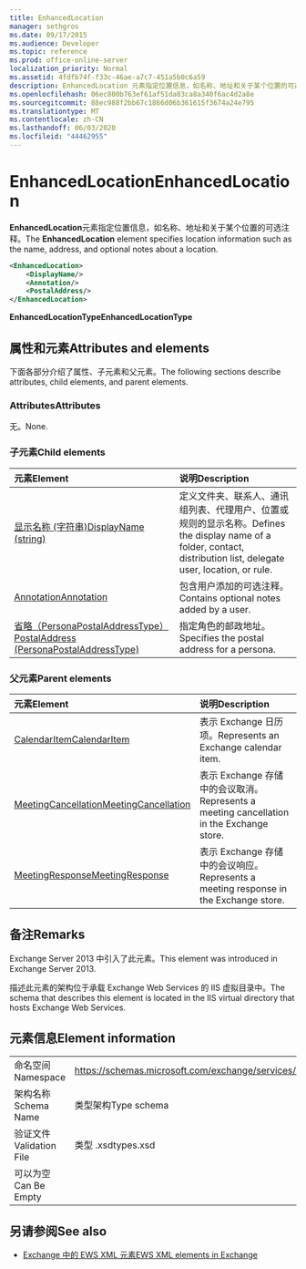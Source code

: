 ```yaml
---
title: EnhancedLocation
manager: sethgros
ms.date: 09/17/2015
ms.audience: Developer
ms.topic: reference
ms.prod: office-online-server
localization_priority: Normal
ms.assetid: 4fdfb74f-f33c-46ae-a7c7-451a5b0c6a59
description: EnhancedLocation 元素指定位置信息，如名称、地址和关于某个位置的可选注释。
ms.openlocfilehash: 06ec800b763ef61af51da03ca8a340f6ac4d2a8e
ms.sourcegitcommit: 88ec988f2bb67c1866d06b361615f3674a24e795
ms.translationtype: MT
ms.contentlocale: zh-CN
ms.lasthandoff: 06/03/2020
ms.locfileid: "44462955"
---
```

# <a name="enhancedlocation"></a><span data-ttu-id="65979-103">EnhancedLocation</span><span class="sxs-lookup"><span data-stu-id="65979-103">EnhancedLocation</span></span>

<span data-ttu-id="65979-104">**EnhancedLocation**元素指定位置信息，如名称、地址和关于某个位置的可选注释。</span><span class="sxs-lookup"><span data-stu-id="65979-104">The **EnhancedLocation** element specifies location information such as the name, address, and optional notes about a location.</span></span> 
  
```XML
<EnhancedLocation>
    <DisplayName/>
    <Annotation/>
    <PostalAddress/>
</EnhancedLocation>
```

 <span data-ttu-id="65979-105">**EnhancedLocationType**</span><span class="sxs-lookup"><span data-stu-id="65979-105">**EnhancedLocationType**</span></span>
## <a name="attributes-and-elements"></a><span data-ttu-id="65979-106">属性和元素</span><span class="sxs-lookup"><span data-stu-id="65979-106">Attributes and elements</span></span>

<span data-ttu-id="65979-107">下面各部分介绍了属性、子元素和父元素。</span><span class="sxs-lookup"><span data-stu-id="65979-107">The following sections describe attributes, child elements, and parent elements.</span></span>
  
### <a name="attributes"></a><span data-ttu-id="65979-108">Attributes</span><span class="sxs-lookup"><span data-stu-id="65979-108">Attributes</span></span>

<span data-ttu-id="65979-109">无。</span><span class="sxs-lookup"><span data-stu-id="65979-109">None.</span></span>
  
### <a name="child-elements"></a><span data-ttu-id="65979-110">子元素</span><span class="sxs-lookup"><span data-stu-id="65979-110">Child elements</span></span>

|<span data-ttu-id="65979-111">**元素**</span><span class="sxs-lookup"><span data-stu-id="65979-111">**Element**</span></span>|<span data-ttu-id="65979-112">**说明**</span><span class="sxs-lookup"><span data-stu-id="65979-112">**Description**</span></span>|
|:-----|:-----|
|[<span data-ttu-id="65979-113">显示名称 (字符串)</span><span class="sxs-lookup"><span data-stu-id="65979-113">DisplayName (string)</span></span>](displayname-string.md) <br/> |<span data-ttu-id="65979-114">定义文件夹、联系人、通讯组列表、代理用户、位置或规则的显示名称。</span><span class="sxs-lookup"><span data-stu-id="65979-114">Defines the display name of a folder, contact, distribution list, delegate user, location, or rule.</span></span>  <br/> |
|[<span data-ttu-id="65979-115">Annotation</span><span class="sxs-lookup"><span data-stu-id="65979-115">Annotation</span></span>](annotation.md) <br/> |<span data-ttu-id="65979-116">包含用户添加的可选注释。</span><span class="sxs-lookup"><span data-stu-id="65979-116">Contains optional notes added by a user.</span></span>  <br/> |
|[<span data-ttu-id="65979-117">省略（PersonaPostalAddressType）</span><span class="sxs-lookup"><span data-stu-id="65979-117">PostalAddress (PersonaPostalAddressType)</span></span>](postaladdress-personapostaladdresstype.md) <br/> |<span data-ttu-id="65979-118">指定角色的邮政地址。</span><span class="sxs-lookup"><span data-stu-id="65979-118">Specifies the postal address for a persona.</span></span>  <br/> |
   
### <a name="parent-elements"></a><span data-ttu-id="65979-119">父元素</span><span class="sxs-lookup"><span data-stu-id="65979-119">Parent elements</span></span>

|<span data-ttu-id="65979-120">**元素**</span><span class="sxs-lookup"><span data-stu-id="65979-120">**Element**</span></span>|<span data-ttu-id="65979-121">**说明**</span><span class="sxs-lookup"><span data-stu-id="65979-121">**Description**</span></span>|
|:-----|:-----|
|[<span data-ttu-id="65979-122">CalendarItem</span><span class="sxs-lookup"><span data-stu-id="65979-122">CalendarItem</span></span>](calendaritem.md) <br/> |<span data-ttu-id="65979-123">表示 Exchange 日历项。</span><span class="sxs-lookup"><span data-stu-id="65979-123">Represents an Exchange calendar item.</span></span>  <br/> |
|[<span data-ttu-id="65979-124">MeetingCancellation</span><span class="sxs-lookup"><span data-stu-id="65979-124">MeetingCancellation</span></span>](meetingcancellation.md) <br/> |<span data-ttu-id="65979-125">表示 Exchange 存储中的会议取消。</span><span class="sxs-lookup"><span data-stu-id="65979-125">Represents a meeting cancellation in the Exchange store.</span></span>  <br/> |
|[<span data-ttu-id="65979-126">MeetingResponse</span><span class="sxs-lookup"><span data-stu-id="65979-126">MeetingResponse</span></span>](meetingresponse.md) <br/> |<span data-ttu-id="65979-127">表示 Exchange 存储中的会议响应。</span><span class="sxs-lookup"><span data-stu-id="65979-127">Represents a meeting response in the Exchange store.</span></span>  <br/> |
   
## <a name="remarks"></a><span data-ttu-id="65979-128">备注</span><span class="sxs-lookup"><span data-stu-id="65979-128">Remarks</span></span>

<span data-ttu-id="65979-129">Exchange Server 2013 中引入了此元素。</span><span class="sxs-lookup"><span data-stu-id="65979-129">This element was introduced in Exchange Server 2013.</span></span>
  
<span data-ttu-id="65979-130">描述此元素的架构位于承载 Exchange Web Services 的 IIS 虚拟目录中。</span><span class="sxs-lookup"><span data-stu-id="65979-130">The schema that describes this element is located in the IIS virtual directory that hosts Exchange Web Services.</span></span>
  
## <a name="element-information"></a><span data-ttu-id="65979-131">元素信息</span><span class="sxs-lookup"><span data-stu-id="65979-131">Element information</span></span>

|||
|:-----|:-----|
|<span data-ttu-id="65979-132">命名空间</span><span class="sxs-lookup"><span data-stu-id="65979-132">Namespace</span></span>  <br/> |https://schemas.microsoft.com/exchange/services/2006/types  <br/> |
|<span data-ttu-id="65979-133">架构名称</span><span class="sxs-lookup"><span data-stu-id="65979-133">Schema Name</span></span>  <br/> |<span data-ttu-id="65979-134">类型架构</span><span class="sxs-lookup"><span data-stu-id="65979-134">Type schema</span></span>  <br/> |
|<span data-ttu-id="65979-135">验证文件</span><span class="sxs-lookup"><span data-stu-id="65979-135">Validation File</span></span>  <br/> |<span data-ttu-id="65979-136">类型 .xsd</span><span class="sxs-lookup"><span data-stu-id="65979-136">types.xsd</span></span>  <br/> |
|<span data-ttu-id="65979-137">可以为空</span><span class="sxs-lookup"><span data-stu-id="65979-137">Can Be Empty</span></span>  <br/> ||
   
## <a name="see-also"></a><span data-ttu-id="65979-138">另请参阅</span><span class="sxs-lookup"><span data-stu-id="65979-138">See also</span></span>



- [<span data-ttu-id="65979-139">Exchange 中的 EWS XML 元素</span><span class="sxs-lookup"><span data-stu-id="65979-139">EWS XML elements in Exchange</span></span>](ews-xml-elements-in-exchange.md)

